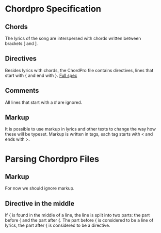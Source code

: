# Chordpro Specification
## Chords
The lyrics of the song are interspersed with chords written between brackets [ and ].

## Directives
Besides lyrics with chords, the ChordPro file contains directives, lines that start with { and end with }.
[Full spec](../../../docs/chordpro-specification/chordpro-directives.md)

## Comments
All lines that start with a # are ignored.

## Markup
It is possible to use markup in lyrics and other texts to change the way how these will be typeset. Markup is written in tags, each tag starts with < and ends with >.

# Parsing Chordpro Files
## Markup
For now we should ignore markup.
## Directive in the middle
If { is found in the middle of a line, the line is split into two parts: the part before { and the part after {.
The part before { is considered to be a line of lyrics, the part after { is considered to be a directive.